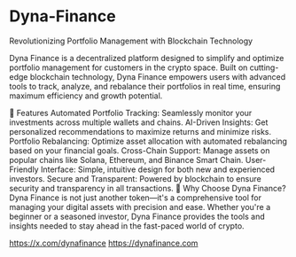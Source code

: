 # Dyna-Finance
Revolutionizing Portfolio Management with Blockchain Technology

Dyna Finance is a decentralized platform designed to simplify and optimize portfolio management for customers in the crypto space. Built on cutting-edge blockchain technology, Dyna Finance empowers users with advanced tools to track, analyze, and rebalance their portfolios in real time, ensuring maximum efficiency and growth potential.

🚀 Features
Automated Portfolio Tracking: Seamlessly monitor your investments across multiple wallets and chains.
AI-Driven Insights: Get personalized recommendations to maximize returns and minimize risks.
Portfolio Rebalancing: Optimize asset allocation with automated rebalancing based on your financial goals.
Cross-Chain Support: Manage assets on popular chains like Solana, Ethereum, and Binance Smart Chain.
User-Friendly Interface: Simple, intuitive design for both new and experienced investors.
Secure and Transparent: Powered by blockchain to ensure security and transparency in all transactions.
🌟 Why Choose Dyna Finance?
Dyna Finance is not just another token—it's a comprehensive tool for managing your digital assets with precision and ease. Whether you're a beginner or a seasoned investor, Dyna Finance provides the tools and insights needed to stay ahead in the fast-paced world of crypto.

https://x.com/dynafinance
https://dynafinance.com
